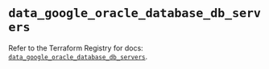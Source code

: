# `data_google_oracle_database_db_servers`

Refer to the Terraform Registry for docs: [`data_google_oracle_database_db_servers`](https://registry.terraform.io/providers/hashicorp/google-beta/6.33.0/docs/data-sources/google_oracle_database_db_servers).
